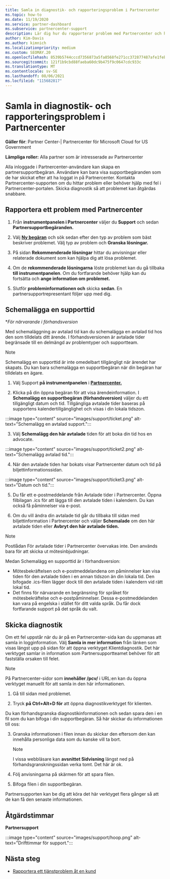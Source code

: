 ```yaml
---
title: Samla in diagnostik- och rapporteringsproblem i Partnercenter
ms.topic: how-to
ms.date: 11/19/2020
ms.service: partner-dashboard
ms.subservice: partnercenter-support
description: Lär dig hur du rapporterar problem med Partnercenter och hur du samlar in diagnostikinformation för partnersupportteamet.
author: Kim-Davis
ms.author: kimnich
ms.localizationpriority: medium
ms.custom: SEOMAY.20
ms.openlocfilehash: 8539b5744cccd7356873a5fa8568fe271cc372877487afe1febe9290ed1e70ac
ms.sourcegitcommit: 121f1b9cbd88faeba60dc9b475f9c0647cdc933c
ms.translationtype: MT
ms.contentlocale: sv-SE
ms.lasthandoff: 08/06/2021
ms.locfileid: "115682817"
---
```

# <a name="collecting-diagnostics-and-reporting-problems-in-partner-center"></a>Samla in diagnostik- och rapporteringsproblem i Partnercenter

**Gäller för**: Partner Center-| Partnercenter för Microsoft Cloud for US Government

**Lämpliga roller:** Alla partner som är intresserade av Partnercenter

Alla inloggade i Partnercenter-användare kan skapa en partnersupportbegäran. Användare kan bara visa supportbegäranden som de har skickat efter att ha loggat in på Partnercenter.
Kontakta Partnercenter-supporten om du hittar problem eller behöver hjälp med fel i Partnercenter-portalen. Skicka diagnostik så att problemet kan åtgärdas snabbare. 

## <a name="report-a-problem-with-the-partner-center"></a>Rapportera ett problem med Partnercenter

1. Från **instrumentpanelen i Partnercenter** väljer du **Support** och sedan **Partnersupportbegäranden.**

2. Välj **[Ny begäran](https://partner.microsoft.com/dashboard/support/servicerequests/create)** och sök sedan efter den typ av problem som bäst beskriver problemet. Välj typ av problem och **Granska lösningar.**

3. På sidan **Rekommenderade lösningar** hittar du anvisningar eller relaterade dokument som kan hjälpa dig att lösa problemet.

4. Om de **rekommenderade lösningarna** löste problemet kan du gå tillbaka **till instrumentpanelen**. Om du fortfarande behöver hjälp kan du fortsätta och **ange information om problemet.**

5. Slutför **probleminformationen och** skicka **sedan**. En partnersupportrepresentant följer upp med dig.

## <a name="schedule-a-support-appointment"></a>Schemalägga en supporttid 

**För närvarande i förhandsversion*

Med schemaläggning av avtalad tid kan du schemalägga en avtalad tid hos den som tilldelats ditt ärende.  I förhandsversionen är avtalade tider begränsade till en delmängd av problemtyper och supportteam.  

   > [!NOTE]
   > Schemalägg en supporttid är inte omedelbart tillgängligt när ärendet har skapats. Du kan bara schemalägga en supportbegäran när din begäran har tilldelats en ägare.   

1. Välj Support **på instrumentpanelen** i **[Partnercenter.](https://partner.microsoft.com/dashboard/support/servicerequests)** 

2. Klicka på din öppna begäran för att visa ärendeinformation. I **Schemalägg en supportbegäran (förhandsversion)** väljer du ett tillgängligt datum och tid. Tillgängliga avtalade tider baseras på supportens kalendertillgänglighet och visas i din lokala tidszon.

:::image type="content" source="images/support/ticket.png" alt-text="Schemalägg en avtalad support.":::

3. Välj **Schemalägg den här avtalade** tiden för att boka din tid hos en advocate.

:::image type="content" source="images/support/ticket2.png" alt-text="Schemalägg avtalad tid.":::

4. När den avtalade tiden har bokats visar Partnercenter datum och tid på biljettinformationssidan.

:::image type="content" source="images/support/ticket3.png" alt-text="Datum och tid.":::

5.  Du får ett e-postmeddelande från Avtalade tider i Partnercenter. Öppna filbilagan .ics för att lägga till den avtalade tiden i kalendern. Du kan också få påminnelser via e-post. 

6.  Om du vill ändra din avtalade tid går du tillbaka till sidan med biljettinformation i Partnercenter och väljer **Schemalade** om den här avtalade tiden eller **Avbryt den här avtalade tiden.** 

   > [!NOTE]
   > Postlådan För avtalade tider i Partnercenter övervakas inte. Den används bara för att skicka ut mötesinbjudningar.   
   
Medan Schemalägg en supporttid är i förhandsversion:
- Mötesbekräftelsen och e-postmeddelandena om påminnelser kan visa tiden för den avtalade tiden i en annan tidszon än din lokala tid.  Den bifogade .ics-filen lägger dock till den avtalade tiden i kalendern vid rätt lokal tid. 
- Det finns för närvarande en begränsning för språket för mötesbekräftelse och e-postpåminnelser.  Dessa e-postmeddelanden kan vara på engelska i stället för ditt valda språk.  Du får dock fortfarande support på det språk du valt.

## <a name="send-diagnostics"></a>Skicka diagnostik

Om ett fel uppstår när du är på en Partnercenter-sida kan du uppmanas att samla in logginformation. Välj **Samla in mer information** från länken som visas längst upp på sidan för att öppna verktyget Klientdiagnostik. Det här verktyget samlar in information som Partnersupportteamet behöver för att fastställa orsaken till felet. 

>[!NOTE]
>På Partnercenter-sidor som **innehåller /pcv/** i URL:en kan du öppna verktyget manuellt för att samla in den här informationen.

1. Gå till sidan med problemet.

2. Tryck **på Ctrl+Alt+D för** att öppna diagnostikverktyget för klienten.

Du kan förhandsgranska diagnostikinformationen och sedan spara den i en fil som du kan bifoga i din supportbegäran. Så här skickar du informationen till oss:

3. Granska informationen i filen innan du skickar den eftersom den kan innehålla personliga data som du kanske vill ta bort.

   > [!NOTE]
    >I vissa webbläsare kan **avsnittet Sidvisning** längst ned på förhandsgranskningssidan verka tomt.  Det här är ok.

4. Följ anvisningarna på skärmen för att spara filen.

5. Bifoga filen i din supportbegäran.

Partnersupporten kan be dig att köra det här verktyget flera gånger så att de kan få den senaste informationen.

## <a name="hours-of-operation"></a>Åtgärdstimmar

**Partnersupport**

:::image type="content" source="images/support/hoop.png" alt-text="Drifttimmar för support.":::


## <a name="next-steps"></a>Nästa steg

- [Rapportera ett tjänstproblem åt en kund](report-problems-on-behalf-of-a-customer.md)

